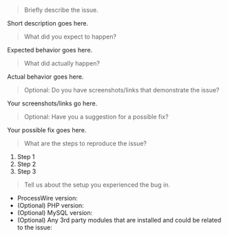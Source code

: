 <!-- Please answer the following questions. -->

> Briefly describe the issue.

Short description goes here.

> What did you expect to happen?

Expected behavior goes here.

> What did actually happen?

Actual behavior goes here.

> Optional: Do you have screenshots/links that demonstrate the issue?

Your screenshots/links go here.

> Optional: Have you a suggestion for a possible fix?

Your possible fix goes here.

> What are the steps to reproduce the issue?
<!-- Provide an unambiguous set of steps to reproduce the issue. -->

1. Step 1
2. Step 2
3. Step 3

> Tell us about the setup you experienced the bug in.
<!--
* Include as many relevant details about your environment setup.
* Hint: Using the Tracy Debugger module makes this a breeze: https://processwire.com/talk/topic/12208-tracy-debugger/?page=28#comment-128772 You can get it here: http://modules.processwire.com/modules/tracy-debugger/
-->

* ProcessWire version:
* (Optional) PHP version: 
* (Optional) MySQL version: 
* (Optional) Any 3rd party modules that are installed and could be related to the issue:
